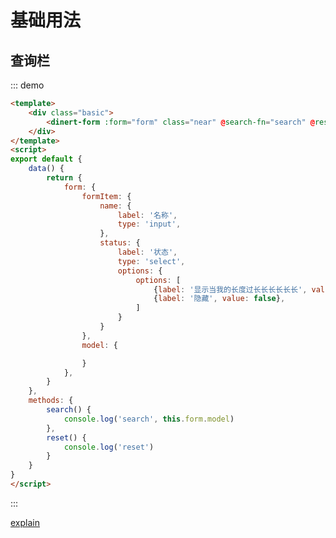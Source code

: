 

# 基础用法

## 查询栏

::: demo
```html
<template>
    <div class="basic">
        <dinert-form :form="form" class="near" @search-fn="search" @reset-fn="reset"/>
    </div>
</template>
<script>
export default {
    data() {
        return {
            form: {
                formItem: {
                    name: {
                        label: '名称',
                        type: 'input',
                    },
                    status: {
                        label: '状态',
                        type: 'select',
                        options: {
                            options: [
                                {label: '显示当我的长度过长长长长长长', value: true},
                                {label: '隐藏', value: false},
                            ]
                        }
                    }
                },
                model: {

                }
            },
        }
    },
    methods: {
        search() {
            console.log('search', this.form.model)
        },
        reset() {
            console.log('reset')
        }
    }
}
</script>
```
:::
<!--
## 不同布局的组件
:::demo

Form/basic/dialog
:::

## 显示值
:::demo

Form/basic/show-value
:::

## 显示组件
:::demo

Form/basic/linkage
:::

## 全局组件的显示
:::demo

Form/basic/linkage-global
:::

## 禁用组件
:::demo

Form/basic/disabled
:::

## 组件排序
:::demo

Form/basic/sort
:::

## 自定义组件
:::demo

Form/basic/custom
:::

## 验证
:::demo

Form/basic/vaildate
::: -->


[explain](./explain.md)